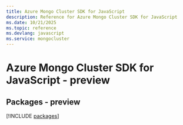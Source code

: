 ```yaml
---
title: Azure Mongo Cluster SDK for JavaScript
description: Reference for Azure Mongo Cluster SDK for JavaScript
ms.date: 10/21/2025
ms.topic: reference
ms.devlang: javascript
ms.service: mongocluster
---
```

# Azure Mongo Cluster SDK for JavaScript - preview
## Packages - preview
[!INCLUDE [packages](mongo-cluster-index.md)]